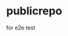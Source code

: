 # publicrepo
for e2e test









































































































































































































































































































































































































































































































































































































































































































































































































































































































































































































































































































































































































































































































































































